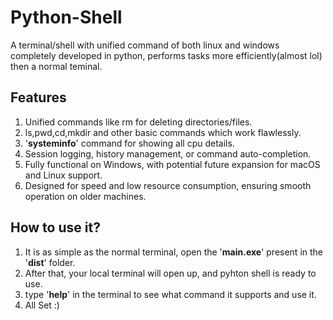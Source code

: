 # **Python-Shell**
A terminal/shell with unified command of both linux and windows completely developed in python, performs tasks more efficiently(almost lol) then a normal teminal.

## Features
1. Unified commands like rm for deleting directories/files.
2. ls,pwd,cd,mkdir and other basic commands which work flawlessly.
3. '**systeminfo**' command for showing all cpu details.
4. Session logging, history management, or command auto-completion.
5. Fully functional on Windows, with potential future expansion for macOS and Linux support.
6. Designed for speed and low resource consumption, ensuring smooth operation on older machines.

## How to use it?
1. It is as simple as the normal terminal, open the '**main.exe**' present in the '**dist**' folder.
2. After that, your local terminal will open up, and pyhton shell is ready to use.
3. type '**help**' in the terminal to see what command it supports and use it.
4. All Set :)
